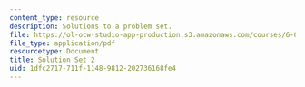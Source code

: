 ```yaml
---
content_type: resource
description: Solutions to a problem set.
file: https://ol-ocw-studio-app-production.s3.amazonaws.com/courses/6-055j-the-art-of-approximation-in-science-and-engineering-spring-2008/1dfc2717711f11489812202736168fe4_sol02.pdf
file_type: application/pdf
resourcetype: Document
title: Solution Set 2
uid: 1dfc2717-711f-1148-9812-202736168fe4
---
```

